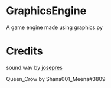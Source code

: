 # GraphicsEngine
 A game engine made using graphics.py
 
# Credits
sound.wav by [josepres](https://freesound.org/people/josefpres/)

Queen_Crow by Shana001_Meena#3809
